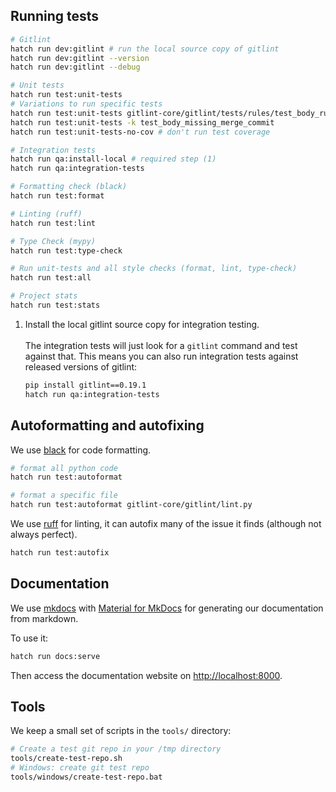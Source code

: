 ## Running tests
```sh
# Gitlint
hatch run dev:gitlint # run the local source copy of gitlint
hatch run dev:gitlint --version 
hatch run dev:gitlint --debug       

# Unit tests
hatch run test:unit-tests
# Variations to run specific tests
hatch run test:unit-tests gitlint-core/gitlint/tests/rules/test_body_rules.py::BodyRuleTests::test_body_missing 
hatch run test:unit-tests -k test_body_missing_merge_commit 
hatch run test:unit-tests-no-cov # don't run test coverage

# Integration tests
hatch run qa:install-local # required step (1)
hatch run qa:integration-tests

# Formatting check (black)
hatch run test:format

# Linting (ruff)
hatch run test:lint

# Type Check (mypy)
hatch run test:type-check

# Run unit-tests and all style checks (format, lint, type-check)
hatch run test:all

# Project stats
hatch run test:stats
```

1. Install the local gitlint source copy for integration testing. <br><br>
   The integration tests will just look for a `gitlint` command and test against that. 
   This means you can also run integration tests against released versions of gitlint:
   ```sh
   pip install gitlint==0.19.1
   hatch run qa:integration-tests
   ```


## Autoformatting and autofixing

We use [black](https://black.readthedocs.io/en/stable/) for code formatting.

```sh
# format all python code
hatch run test:autoformat

# format a specific file
hatch run test:autoformat gitlint-core/gitlint/lint.py
```

We use [ruff](https://github.com/charliermarsh/ruff) for linting, it can autofix many of the issue it finds
(although not always perfect).
```{.sh .copy}
hatch run test:autofix
```

## Documentation
We use [mkdocs](https://www.mkdocs.org/) with [Material for MkDocs](https://squidfunk.github.io/mkdocs-material/) for
generating our documentation from markdown.

To use it:
```{.sh .copy}
hatch run docs:serve
```

Then access the documentation website on [http://localhost:8000]().


## Tools
We keep a small set of scripts in the `tools/` directory:

```sh
# Create a test git repo in your /tmp directory
tools/create-test-repo.sh
# Windows: create git test repo
tools/windows/create-test-repo.bat
```
